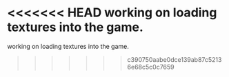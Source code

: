 <<<<<<< HEAD
working on loading textures into the game.
=======
working on loading textures into the game.
>>>>>>> c390750aabe0dce139ab87c52136e68c5c0c7659
